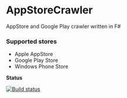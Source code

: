 # AppStoreCrawler #

AppStore and Google Play crawler written in F#

### Supported stores ###

- Apple AppStore
- Google Play Store
- Windows Phone Store

**Status**

[![Build status](https://ci.appveyor.com/api/projects/status/l7oc0197mgghmx13)](https://ci.appveyor.com/project/igorkulman/appstorecrawler)